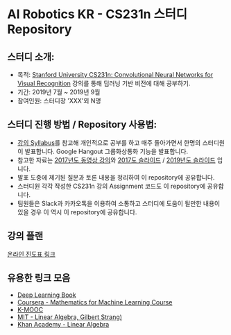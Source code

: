 # AI Robotics KR - CS231n 스터디 Repository


## 스터디 소개:
- 목적: [Stanford University CS231n: Convolutional Neural Networks for Visual Recognition](http://cs231n.stanford.edu/) 강의를 통해 딥러닝 기반 비전에 대해 공부하기.
- 기간: 2019년 7월 ~ 2019년 9월
- 참여인원: 스터디장 'XXX'외 N명

## 스터디 진행 방법 / Repository 사용법:
- [강의 Syllabus](http://cs231n.stanford.edu/syllabus.html)를 참고해 개인적으로 공부를 하고 매주 돌아가면서 한명의 스터디원이 발표합니다. Google Hangout 그룹화상통화 기능을 발표합니다.
- 참고한 자료는 [2017년도 동영상 강의](https://www.youtube.com/playlist?list=PL3FW7Lu3i5JvHM8ljYj-zLfQRF3EO8sYv)와 [2017도 슬라이드](http://cs231n.stanford.edu/slides/2017/) / [2019년도 슬라이드](http://cs231n.stanford.edu/slides/2019/) 입니다.
- 발표 도중에 제기된 질문과 토론 내용을 정리하여 이 repository에 공유합니다.
- 스터디원 각각 작성한 CS231n 강의 Assignment 코드도 이 repository에 공유합니다.
- 팀원들은 Slack과 카카오톡을 이용하여 소통하고 스터디에 도움이 될만한 내용이 있을 경우 이 역시 이 repository에 공유합니다.


## 강의 플랜
[온라인 진도표 링크]()

## 유용한 링크 모음
- [Deep Learning Book](http://www.deeplearningbook.org/)
- [Coursera - Mathematics for Machine Learning Course](https://www.coursera.org/specializations/mathematics-machine-learning)
- [K-MOOC](http://www.kmooc.kr/)
- [MIT - Linear Algebra, Gilbert Strang)](https://www.youtube.com/watch?v=ZK3O402wf1c&list=PLE7DDD91010BC51F8)
- [Khan Academy - Linear Algebra](https://www.khanacademy.org/math/linear-algebra)
